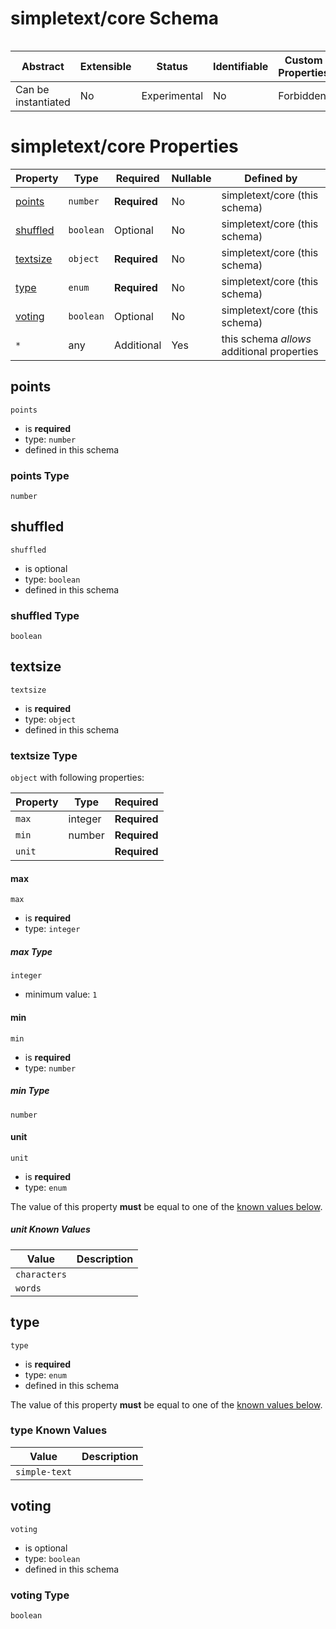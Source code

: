 # simpletext/core Schema

```

```

| Abstract            | Extensible | Status       | Identifiable | Custom Properties | Additional Properties | Defined In                                                           |
| ------------------- | ---------- | ------------ | ------------ | ----------------- | --------------------- | -------------------------------------------------------------------- |
| Can be instantiated | No         | Experimental | No           | Forbidden         | Permitted             | [simple-text-exercise.schema.json](simple-text-exercise.schema.json) |

# simpletext/core Properties

| Property              | Type      | Required     | Nullable | Defined by                                 |
| --------------------- | --------- | ------------ | -------- | ------------------------------------------ |
| [points](#points)     | `number`  | **Required** | No       | simpletext/core (this schema)              |
| [shuffled](#shuffled) | `boolean` | Optional     | No       | simpletext/core (this schema)              |
| [textsize](#textsize) | `object`  | **Required** | No       | simpletext/core (this schema)              |
| [type](#type)         | `enum`    | **Required** | No       | simpletext/core (this schema)              |
| [voting](#voting)     | `boolean` | Optional     | No       | simpletext/core (this schema)              |
| `*`                   | any       | Additional   | Yes      | this schema _allows_ additional properties |

## points

`points`

- is **required**
- type: `number`
- defined in this schema

### points Type

`number`

## shuffled

`shuffled`

- is optional
- type: `boolean`
- defined in this schema

### shuffled Type

`boolean`

## textsize

`textsize`

- is **required**
- type: `object`
- defined in this schema

### textsize Type

`object` with following properties:

| Property | Type    | Required     |
| -------- | ------- | ------------ |
| `max`    | integer | **Required** |
| `min`    | number  | **Required** |
| `unit`   |         | **Required** |

#### max

`max`

- is **required**
- type: `integer`

##### max Type

`integer`

- minimum value: `1`

#### min

`min`

- is **required**
- type: `number`

##### min Type

`number`

#### unit

`unit`

- is **required**
- type: `enum`

The value of this property **must** be equal to one of the [known values below](#textsize-known-values).

##### unit Known Values

| Value        | Description |
| ------------ | ----------- |
| `characters` |             |
| `words`      |             |

## type

`type`

- is **required**
- type: `enum`
- defined in this schema

The value of this property **must** be equal to one of the [known values below](#type-known-values).

### type Known Values

| Value         | Description |
| ------------- | ----------- |
| `simple-text` |             |

## voting

`voting`

- is optional
- type: `boolean`
- defined in this schema

### voting Type

`boolean`
